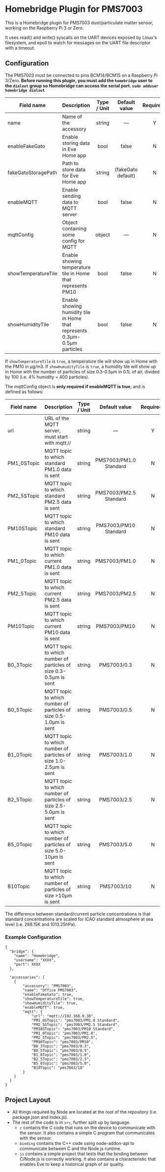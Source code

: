 # Homebridge Plugin for PMS7003

This is a Homebridge plugin for PMS7003 dust/particulate matter sensor, working on the Raspberry Pi 3 or Zero.

It uses read() and write() syscalls on the UART devices exposed by Linux's filesystem, and epoll to watch for messages on the UART file descriptor with a timeout.

## Configuration

The PMS7003 must be connected to pins BCM14/BCM15 on a Raspberry Pi 3/Zero. **Before running this plugin, you must add the `homebridge` user to the `dialout` group so Homebridge can access the serial port. `sudo adduser homebridge dialout`** 

| Field name           | Description                                                                | Type / Unit    | Default value       | Required? |
| -------------------- |:-------------------------------------------------------------------------- |:--------------:|:-------------------:|:---------:|
| name                 | Name of the accessory                                                      | string         | —                   | Y         |
| enableFakeGato       | Enable storing data in Eve Home app                                        | bool           | false               | N         |
| fakeGatoStoragePath  | Path to store data for Eve Home app                                        | string         | (fakeGato default)  | N         |
| enableMQTT           | Enable sending data to MQTT server                                         | bool           | false               | N         |
| mqttConfig           | Object containing some config for MQTT                                     | object         | —                   | N         |
| showTemperatureTile  | Enable showing temperature tile in Home that represents PM10               | bool           | false               | N         |
| showHumidityTile     | Enable showing humidity tile in Home that represents 0.3µm-0.5µm particles | bool           | false               | N         |

If `showTemperatureTile` is `true`, a temperature tile will show up in Home with the PM10 in µg/m3.
If `showHumidityTile` is `true`, a humidity tile will show up in Home with the number of particles of size 0.3-0.5µm in 0.1L of air, divided by 100 (i.e. 4% humidity = 400 particles).

The mqttConfig object is **only required if enableMQTT is true**, and is defined as follows:

| Field name  | Description                                                         | Type / Unit  | Default value          | Required? |
| ----------- |:--------------------------------------------------------------------|:------------:|:----------------------:|:---------:|
| url         | URL of the MQTT server, must start with mqtt://                     | string       | —                      | Y         |
| PM1_0STopic | MQTT topic to which standard PM1.0 data is sent                     | string       | PMS7003/PM1.0 Standard | N         |
| PM2_5STopic | MQTT topic to which standard PM2.5 data is sent                     | string       | PMS7003/PM2.5 Standard | N         |
| PM10STopic  | MQTT topic to which standard PM10 data is sent                      | string       | PMS7003/PM10 Standard  | N         |
| PM1_0Topic  | MQTT topic to which current PM1.0 data is sent                      | string       | PMS7003/PM1.0          | N         |
| PM2_5Topic  | MQTT topic to which current PM2.5 data is sent                      | string       | PMS7003/PM2.5          | N         |
| PM10Topic   | MQTT topic to which current PM10 data is sent                       | string       | PMS7003/PM10           | N         |
| B0_3Topic   | MQTT topic to which number of particles of size 0.3-0.5µm is sent   | string       | PMS7003/0.3            | N         |
| B0_5Topic   | MQTT topic to which number of particles of size 0.5-1.0µm is sent   | string       | PMS7003/0.5            | N         |
| B1_0Topic   | MQTT topic to which number of particles of size 1.0-2.5µm is sent   | string       | PMS7003/1.0            | N         |
| B2_5Topic   | MQTT topic to which number of particles of size 2.5-5.0µm is sent   | string       | PMS7003/2.5            | N         |
| B5_0Topic   | MQTT topic to which number of particles of size 5.0-10µm is sent    | string       | PMS7003/5.0            | N         |
| B10Topic    | MQTT topic to which number of particles of size >10µm is sent       | string       | PMS7003/10             | N         |

The difference between standard/current particle concentrations is that standard concentrations are scaled for ICAO standard atmosphere at sea level (i.e. 288.15K and 1013.25hPa).

### Example Configuration

```
{
  "bridge": {
    "name": "Homebridge",
    "username": "XXXX",
    "port": XXXX
  },

  "accessories": [
    {
        "accessory": "PMS7003",
        "name": "Office PMS7003",
        "enableFakeGato": true,
        "showTemperatureTile": true,
        "showHumidityTile": true,
        "enableMQTT": true,
        "mqtt": {
            "url": "mqtt://192.168.0.38",
            "PM1_0STopic": "pms7003/PM1.0 Standard",
            "PM2_5STopic": "pms7003/PM2.5 Standard",
            "PM10STopic": "pms7003/PM10 Standard",
            "PM1_0Topic": "pms7003/PM1.0",
            "PM2_5Topic": "pms7003/PM2.5",
            "PM10Topic": "pms7003/PM10",
            "B0_3Topic": "pms7003/0.3",
            "B0_5Topic": "pms7003/0.5",
            "B1_0Topic": "pms7003/1.0",
            "B2_5Topic": "pms7003/2.5",
            "B5_0Topic": "pms7003/5.0",
            "B10Topic": "pms7003/10"
        }
    }
  ]
}
```

## Project Layout

- All things required by Node are located at the root of the repository (i.e. package.json and index.js).
- The rest of the code is in `src`, further split up by language.
  - `c` contains the C code that runs on the device to communicate with the sensor. It also contains a simple C program that communicates with the sensor.
  - `binding` contains the C++ code using node-addon-api to communicate between C and the Node.js runtime.
  - `js` contains a simple project that tests that the binding between C/Node.js is correctly working. It also contains a characteristic that enables Eve to keep a historical graph of air quality.
